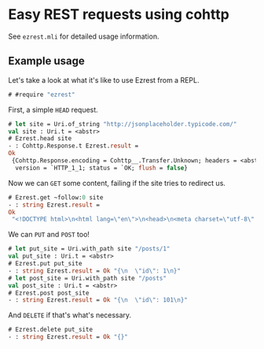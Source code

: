 # Easy REST requests using cohttp

See `ezrest.mli` for detailed usage information.

## Example usage
Let's take a look at what it's like to use Ezrest from a REPL.
```ocaml require-package=ezrest env=demo
# #require "ezrest"
```

First, a simple `HEAD` request.
```ocaml env=demo
# let site = Uri.of_string "http://jsonplaceholder.typicode.com/"
val site : Uri.t = <abstr>
# Ezrest.head site
- : Cohttp.Response.t Ezrest.result =
Ok
 {Cohttp.Response.encoding = Cohttp__.Transfer.Unknown; headers = <abstr>;
  version = `HTTP_1_1; status = `OK; flush = false}
```

Now we can `GET` some content, failing if the site tries to redirect us.
```ocaml env=demo
# Ezrest.get ~follow:0 site
- : string Ezrest.result =
Ok
 "<!DOCTYPE html>\n<html lang=\"en\">\n<head>\n<meta charset=\"utf-8\" />\n<meta name=\"viewport\" content=\"width=device-width, initial-scale=1, shrink-to-fit=no\" />\n<link rel=\"stylesheet\" href=\"https://cdnjs.cloudflare.com/ajax/libs/modern-normalize/0.5.0/modern-normalize.min.css\" />\n<link rel=\"stylesheet\""... (* string length 7323; truncated *)
```

We can `PUT` and `POST` too!
```ocaml env=demo
# let put_site = Uri.with_path site "/posts/1"
val put_site : Uri.t = <abstr>
# Ezrest.put put_site
- : string Ezrest.result = Ok "{\n  \"id\": 1\n}"
# let post_site = Uri.with_path site "/posts"
val post_site : Uri.t = <abstr>
# Ezrest.post post_site
- : string Ezrest.result = Ok "{\n  \"id\": 101\n}"
```

And `DELETE` if that's what's necessary.
```ocaml env=demo
# Ezrest.delete put_site
- : string Ezrest.result = Ok "{}"
```
